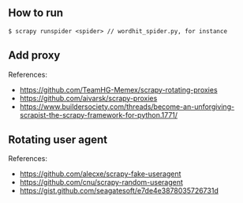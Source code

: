 ## How to run
```
$ scrapy runspider <spider> // wordhit_spider.py, for instance
```

## Add proxy
References: 
* https://github.com/TeamHG-Memex/scrapy-rotating-proxies
* https://github.com/aivarsk/scrapy-proxies
* https://www.buildersociety.com/threads/become-an-unforgiving-scrapist-the-scrapy-framework-for-python.1771/

## Rotating user agent
References:
* https://github.com/alecxe/scrapy-fake-useragent
* https://github.com/cnu/scrapy-random-useragent
* https://gist.github.com/seagatesoft/e7de4e3878035726731d